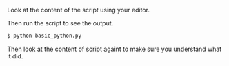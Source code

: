 Look at the content of the script using your editor.

Then run the script to see the output.
```bash
$ python basic_python.py
```

Then look at the content of script againt to make sure you understand what it did.